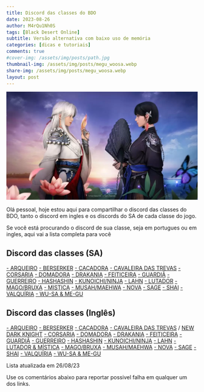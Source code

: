 ```yaml
---
title: Discord das classes do BDO
date: 2023-08-26
author: M4rQu1Nh0S
tags: [Black Desert Online]
subtitle: Versão alternativa com baixo uso de memória
categories: [dicas e tutoriais]
comments: true
#cover-img: /assets/img/posts/path.jpg
thumbnail-img: /assets/img/posts/megu_woosa.webp
share-img: /assets/img/posts/megu_woosa.webp
layout: post
---
```


<p align='center'><img alt='Me-gu e Woosa' src="/assets/img/posts/megu_woosa.webp"/></p>
Olá pessoal, hoje estou aqui para compartilhar o discord das classes do BDO, tanto o discord em ingles e os discords do SA de cada classe do jogo.

Se você está procurando o discord de sua classe, seja em portugues ou em ingles, aqui vai a lista completa para você

## Discord das classes (SA)
[- ARQUEIRO](https://discord.gg/NmUPuJz)
[- BERSERKER](https://discord.gg/66aHrnw)
[- CAÇADORA](https://discord.gg/pwup6zhpBG)
[- CAVALEIRA DAS TREVAS](https://discord.gg/DapbheV)
[- CORSARIA](https://discord.gg/gk7vvNfXz9)
[- DOMADORA](https://discord.gg/uUSsSxX54z)
[- DRAKANIA](#inativo)
[- FEITICEIRA](https://discord.gg/3pyJw9a)
[- GUARDIÃ](https://discord.gg/K6jVgTWcan)
[- GUERREIRO](https://discord.gg/4WFC8tN87G)
[- HASHASHIN](https://discord.gg/pSBWJv2)
[- KUNOICHI/NINJA](https://discord.gg/p8sRG26)
[- LAHN](https://discord.gg/Daa4nUZ)
[- LUTADOR](https://discord.gg/EzeP2ty)
[- MAGO/BRUXA](https://discord.gg/9y3Wx3N2BD)
[- MISTICA](https://discord.gg/DR9trRSQqE)
[- MUSAH/MAEHWA](https://discord.gg/MDmXMmG)
[- NOVA](https://discord.gg/K5UguKnYbA)
[- SAGE](https://discord.gg/zBq9hY23tK)
[- SHAI](https://discord.gg/ay9gcGZ)
[- VALQUÍRIA](#inativo)
[- WU-SA & ME-GU](https://discord.gg/PqABEE3qjH)

## Discord das classes (Inglês)

[- ARQUEIRO](https://discord.gg/TbTZvP3)
[- BERSERKER](https://discord.gg/83Ny223)
[- CAÇADORA](https://discord.gg/D66tmQA)
[- CAVALEIRA DAS TREVAS](https://discord.gg/nF6xb3g) / [NEW DARK KNIGHT](https://discord.gg/G6KfErT) 
[- CORSARIA](https://discord.gg/BtkAgzrTAm)
[- DOMADORA](https://discord.gg/zn6puC6)
[- DRAKANIA](https://discord.gg/VhzMqU5EAZ)
[- FEITICEIRA](https://discord.gg/GWz9SNd)
[- GUARDIÃ](https://discord.gg/9jdEmYp)
[- GUERREIRO](https://discord.gg/bdowarrior)
[- HASHASHIN](https://discord.gg/P7u9m2A)
[- KUNOICHI/NINJA](https://discord.gg/VSuuF5g)
[- LAHN](https://discord.com/invite/gMsJJNaqbd)
[- LUTADOR & MÍSTICA](https://discord.gg/aNKNnBJ)
[- MAGO/BRUXA](https://discord.gg/zNWeZ8v)
[- MUSAH/MAEHWA](https://discord.gg/6ThcWqx)
[- NOVA](https://discord.gg/jM3X52XXpB)
[- SAGE](https://discord.gg/EJ98umNjyZ)
[- SHAI](https://discord.GG/vq68zAG)
[- VALQUÍRIA](https://discord.gg/CVek8YG7eY)
[- WU-SA & ME-GU](https://discord.gg/SpBFeSTCpz)

Lista atualizada em 26/08/23

Use os comentários abaixo para reportar possivel falha em qualquer um dos links.